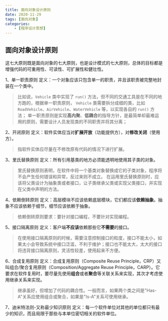 ```yaml
---
title: 面向对象设计原则
date: 2020-11-29
tags: [面向对象]
categories: 
    - [程序设计思想]
---
```


<style>
.center {
width: auto;
display: table;
margin - left: auto;
margin - right: auto;
}
// 图片居中
img {
position: relative;
left: 50%;
transform: translateX(-50%);
}
</style>

## 面向对象设计原则

这七大原则既是面向对象的七大原则，也是设计模式的七大原则，总体的目标都是增强代码的可重用性、可读性、可扩展性和健壮性。

1、单一职责原则
定义：一个对象应该只包含单一的职责，并且该职责被完整地封装在一个类中。

> 比如说，`Vehicle` 类中实现了 `run()` 方法，但不同的交通工具是在不同的地方跑的，根据单一职责原则， `Vehicle` 类需要拆分成细的类，比如`RoadVehicle`、`AirVehicle`、`WaterVehicle` 等，以实现各自的 `run()` 方法；
单一职责原则是实现**高内聚**、**低耦合**的指导方针，是最简单却最难运用的原则，需要设计人员发现类的不同职责并将其分离；

2、开闭原则
定义：软件实体应当对**扩展开放**（功能提供方），对**修改关闭**（使用方）。

> 指软件实体应尽量在不修改原有代码的情况下进行扩展。

3、里氏替换原则
定义：所有引用基类的地方必须能透明地使用其子类的对象。

> 里氏替换原则表明，在软件中将一个基类对象替换成它的子类对象，程序将不会产生任何错误和异常，反过来则不成立。
> 在运用里氏替换原则时，应该将父类设计为抽象类或者接口，让子类继承父类或实现父类接口，并实现在父类中声明的方法。

4、依赖倒转原则
定义：高层模块不应该依赖底层模块，它们都应该**依赖抽象**。抽象不应该依赖于细节，细节应该依赖于抽象。

> 依赖倒转原则要求：要针对接口编程，不要针对实现编程。

5、接口隔离原则
定义：客户端**不应该**依赖那些它**不需要**的接口。

> 在使用接口隔离原则的时候，需要注意控制接口的粒度，接口不能太小，如果太小会导致系统中接口泛滥，不利于维护；接口也不能太大，太大的接口将违背接口隔离原则，灵活性较差，使用起来不方便。

6、合成复用原则
定义：合成复用原则（Composite Reuse Principle，CRP）又叫组合/聚合复用原则（Composition/Aggregate Reuse Principle，CARP）。它要求在软件复用时，要尽量先使用**组合**或者**聚合**等关联关系来实现，其次才考虑使用继承关系来实现。

> 继承虽好，但增加了代码的耦合性。一般而言，如果两个类之间是"Has-A"关系应使用组合或聚合，如果是"Is-A"关系可使用继承。

7、迪米特法则-又称最少知识原则
定义：每一个软件单位对其他的单位都只有最少的知识，而且局限于那些与本单位密切相关的软件单位。


